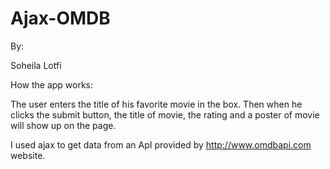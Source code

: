 # Ajax-OMDB

By:

Soheila Lotfi

How the app works:

The  user enters the title of his favorite movie in the box.
Then when he clicks the submit button, the title of movie, the rating  and a poster of movie will show up on the page.

I used ajax to get data from an ApI provided by http://www.omdbapi.com  website. 
